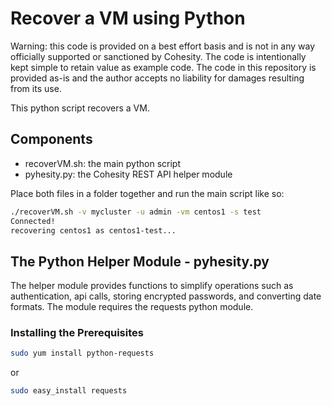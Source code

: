 # Recover a VM using Python

Warning: this code is provided on a best effort basis and is not in any way officially supported or sanctioned by Cohesity. The code is intentionally kept simple to retain value as example code. The code in this repository is provided as-is and the author accepts no liability for damages resulting from its use.

This python script recovers a VM.

## Components

* recoverVM.sh: the main python script
* pyhesity.py: the Cohesity REST API helper module

Place both files in a folder together and run the main script like so:

```bash
./recoverVM.sh -v mycluster -u admin -vm centos1 -s test
Connected!
recovering centos1 as centos1-test...
```

## The Python Helper Module - pyhesity.py
The helper module provides functions to simplify operations such as authentication, api calls, storing encrypted passwords, and converting date formats. The module requires the requests python module.

### Installing the Prerequisites
```bash
sudo yum install python-requests
```
or

```bash
sudo easy_install requests
```
